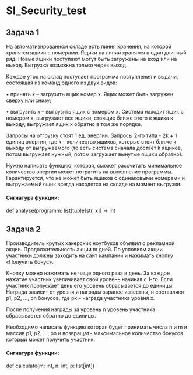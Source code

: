 # SI_Security_test 
## Задача 1
На автоматизированном складе есть линия хранения, на которой
хранятся ящики с номерами. Ящики на линии хранятся в один длинный ряд.
Новые ящики поступают могут быть загружены на вход или на выход.
Выгрузка возможна только через выход.


Каждое утро на склад поступает программа поступления и выдачи,
состоящая из команд одного из двух видов:


• принять x – загрузить ящик номер x. Ящик может быть загружен сверху
или снизу;


• выгрузить x – выгрузить ящик с номером x. Система находит ящик с
номером x, выгружает все ящики, стоящие ближе этого к ящика к выходу,
выгружает ящик x обратно в том же порядке.


Запросы на отгрузку стоят 1 ед. энергии. Запросы 2-го типа - 2k + 1
единиц энергии, где k – количество ящиков, которые стоят ближе к выходу
от выгружаемого (то есть система сначала достаёт k ящиков, потом
выгружает нужный, потом загружает вынутые ящики обратно).

Нужно написать функцию, которая, сможет рассчитать минимальное
количество энергии может потратить на выполнение программы.
Гарантируется, что не может быть ящиков с одинаковыми номерами и
выгружаемый ящик всегда находятся на складе на момент выгрузки.

#### Сигнатура функции:

def analyse(programm: list[tuple[str, x]] → int

## Задача 2
Производитель крутых хакерских ноутбуков объявил о рекламной
акции. Продолжительность акции  m  дней. По условиям акции участники
должны заходить на сайт кампании и нажимать кнопку «Получить бонус».

Кнопку можно нажимать не чаще одного раза в день. За каждое
нажатие участник увеличивает свой уровень начиная с 1-го. Если участник
пропускает день его уровень сбрасывается до единицы.
Награда зависит от уровня и награды заранее известны, и
составляют  p1, p2, ..., pn  бонусов, где  px – награда участника уровня  x.

После получения награды за уровень  n  уровень участника сбрасывается
обратно до единицы.

Необходимо написать функцию которая будет принимать числа n и m и
массив  p1, p2, ..., pn  и возвращать максимальное количество бонусов
который может получить участник.

#### Сигнатура функции:

def calculate(m: int, n: int, p: list[int])